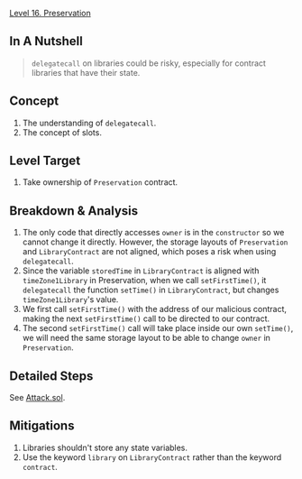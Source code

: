 [Level 16. Preservation](https://ethernaut.openzeppelin.com/level/16)

## In A Nutshell

> `delegatecall` on libraries could be risky, especially for contract libraries that have their state.

## Concept

1. The understanding of `delegatecall`.
2. The concept of slots.

## Level Target

1. Take ownership of `Preservation` contract.

## Breakdown & Analysis

1. The only code that directly accesses `owner` is in the `constructor` so we cannot change it directly. However, the storage layouts of `Preservation` and `LibraryContract` are not aligned, which poses a risk when using `delegatecall`.
2. Since the variable `storedTime` in `LibraryContract` is aligned with `timeZone1Library` in Preservation, when we call `setFirstTime()`, it `delegatecall` the function `setTime()` in `LibraryContract`, but changes `timeZone1Library`'s value.
3. We first call `setFirstTime()` with the address of our malicious contract, making the next `setFirstTime()` call to be directed to our contract.
4. The second `setFirstTime()` call will take place inside our own `setTime()`, we will need the same storage layout to be able to change `owner` in `Preservation`.

## Detailed Steps

See [Attack.sol](https://github.com/timou0911/Ethernaut-Writeup/blob/main/16.%20Preservation%20%E2%98%85%E2%98%85%E2%98%85%E2%98%85%E2%98%86/Attack.sol).

## Mitigations

1. Libraries shouldn't store any state variables.
2. Use the keyword `library` on `LibraryContract` rather than the keyword `contract`.
